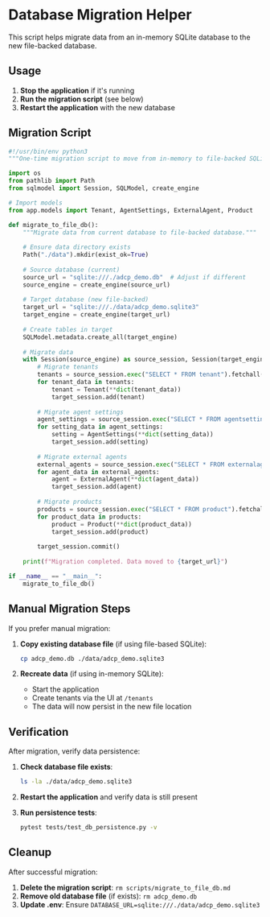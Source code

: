 # Database Migration Helper

This script helps migrate data from an in-memory SQLite database to the new file-backed database.

## Usage

1. **Stop the application** if it's running
2. **Run the migration script** (see below)
3. **Restart the application** with the new database

## Migration Script

```python
#!/usr/bin/env python3
"""One-time migration script to move from in-memory to file-backed SQLite."""

import os
from pathlib import Path
from sqlmodel import Session, SQLModel, create_engine

# Import models
from app.models import Tenant, AgentSettings, ExternalAgent, Product

def migrate_to_file_db():
    """Migrate data from current database to file-backed database."""
    
    # Ensure data directory exists
    Path("./data").mkdir(exist_ok=True)
    
    # Source database (current)
    source_url = "sqlite:///./adcp_demo.db"  # Adjust if different
    source_engine = create_engine(source_url)
    
    # Target database (new file-backed)
    target_url = "sqlite:///./data/adcp_demo.sqlite3"
    target_engine = create_engine(target_url)
    
    # Create tables in target
    SQLModel.metadata.create_all(target_engine)
    
    # Migrate data
    with Session(source_engine) as source_session, Session(target_engine) as target_session:
        # Migrate tenants
        tenants = source_session.exec("SELECT * FROM tenant").fetchall()
        for tenant_data in tenants:
            tenant = Tenant(**dict(tenant_data))
            target_session.add(tenant)
        
        # Migrate agent settings
        agent_settings = source_session.exec("SELECT * FROM agentsettings").fetchall()
        for setting_data in agent_settings:
            setting = AgentSettings(**dict(setting_data))
            target_session.add(setting)
        
        # Migrate external agents
        external_agents = source_session.exec("SELECT * FROM externalagent").fetchall()
        for agent_data in external_agents:
            agent = ExternalAgent(**dict(agent_data))
            target_session.add(agent)
        
        # Migrate products
        products = source_session.exec("SELECT * FROM product").fetchall()
        for product_data in products:
            product = Product(**dict(product_data))
            target_session.add(product)
        
        target_session.commit()
    
    print(f"Migration completed. Data moved to {target_url}")

if __name__ == "__main__":
    migrate_to_file_db()
```

## Manual Migration Steps

If you prefer manual migration:

1. **Copy existing database file** (if using file-based SQLite):
   ```bash
   cp adcp_demo.db ./data/adcp_demo.sqlite3
   ```

2. **Recreate data** (if using in-memory SQLite):
   - Start the application
   - Create tenants via the UI at `/tenants`
   - The data will now persist in the new file location

## Verification

After migration, verify data persistence:

1. **Check database file exists**:
   ```bash
   ls -la ./data/adcp_demo.sqlite3
   ```

2. **Restart the application** and verify data is still present

3. **Run persistence tests**:
   ```bash
   pytest tests/test_db_persistence.py -v
   ```

## Cleanup

After successful migration:

1. **Delete the migration script**: `rm scripts/migrate_to_file_db.md`
2. **Remove old database file** (if exists): `rm adcp_demo.db`
3. **Update .env**: Ensure `DATABASE_URL=sqlite:///./data/adcp_demo.sqlite3`

